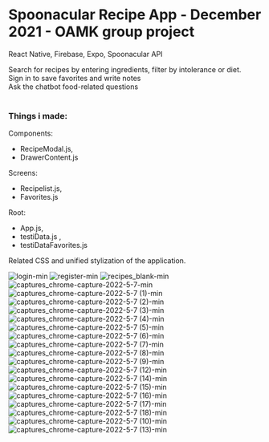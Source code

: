 # Spoonacular Recipe App - December 2021 - OAMK group project
React Native, Firebase, Expo, Spoonacular API

Search for recipes by entering ingredients, filter by intolerance or diet.<br>
Sign in to save favorites and write notes<br>
Ask the chatbot food-related questions<br><br>

### Things i made:

Components:
  - RecipeModal.js,
  - DrawerContent.js
  
Screens:
  - Recipelist.js,
  - Favorites.js 

Root: 
  - App.js,
  - testiData.js ,
  - testiDataFavorites.js 
  
Related CSS and unified stylization of the application.

![login-min](https://user-images.githubusercontent.com/74067579/172358715-fd4f0372-9ad1-4c6b-a003-4acd30e44f58.png)
![register-min](https://user-images.githubusercontent.com/74067579/172358721-754a10ef-dce0-47ba-a9b7-943524d9c8cb.png)
![recipes_blank-min](https://user-images.githubusercontent.com/74067579/172358717-1f5ac05c-0145-4988-bc5c-1585c4976db1.png)
![captures_chrome-capture-2022-5-7-min](https://user-images.githubusercontent.com/74067579/172358709-c5af04eb-4502-463f-aba7-dedb7fab1b4e.png)
![captures_chrome-capture-2022-5-7 (1)-min](https://user-images.githubusercontent.com/74067579/172358661-7e57a894-1f2d-4093-a60a-1e0d1af58e79.png)
![captures_chrome-capture-2022-5-7 (2)-min](https://user-images.githubusercontent.com/74067579/172358665-ac695122-e89f-4a70-bafb-f02168d0138e.png)
![captures_chrome-capture-2022-5-7 (3)-min](https://user-images.githubusercontent.com/74067579/172358666-6ebbc190-a2b2-47db-a3f4-c20e7e08befa.png)
![captures_chrome-capture-2022-5-7 (4)-min](https://user-images.githubusercontent.com/74067579/172358667-2e84be45-7813-4f93-8437-cd3552f16008.png)
![captures_chrome-capture-2022-5-7 (5)-min](https://user-images.githubusercontent.com/74067579/172358673-ec4a0429-1e37-429d-8a7a-12f417d3c042.png)
![captures_chrome-capture-2022-5-7 (6)-min](https://user-images.githubusercontent.com/74067579/172358675-9f3c0cb2-8b81-40d9-9151-3866b23459a6.png)
![captures_chrome-capture-2022-5-7 (7)-min](https://user-images.githubusercontent.com/74067579/172358679-6661cc60-1290-444a-a5f7-484f66427420.png)
![captures_chrome-capture-2022-5-7 (8)-min](https://user-images.githubusercontent.com/74067579/172358682-8408e876-1baa-4e67-a982-4d08d0a66b30.png)
![captures_chrome-capture-2022-5-7 (9)-min](https://user-images.githubusercontent.com/74067579/172358689-7cec3607-7c7b-4241-b94e-88ee9f8b019f.png)
![captures_chrome-capture-2022-5-7 (12)-min](https://user-images.githubusercontent.com/74067579/172358692-b4407220-ab5e-4dca-bd8e-ad67a7327fea.png)
![captures_chrome-capture-2022-5-7 (14)-min](https://user-images.githubusercontent.com/74067579/172358700-78279b49-ebed-482b-82b4-7a231c98955d.png)
![captures_chrome-capture-2022-5-7 (15)-min](https://user-images.githubusercontent.com/74067579/172358701-94e92b9c-e87a-4f0f-b892-f990f21e6895.png)
![captures_chrome-capture-2022-5-7 (16)-min](https://user-images.githubusercontent.com/74067579/172358703-d2b15c02-62fa-4ef8-9432-b57e83c389bf.png)
![captures_chrome-capture-2022-5-7 (17)-min](https://user-images.githubusercontent.com/74067579/172358705-1c9e24ff-3bf8-4d45-aefd-25bd6d518c48.png)
![captures_chrome-capture-2022-5-7 (18)-min](https://user-images.githubusercontent.com/74067579/172358706-f361dfdf-095f-45b4-8f0b-9158bc08044b.png)
![captures_chrome-capture-2022-5-7 (10)-min](https://user-images.githubusercontent.com/74067579/172358690-bfb294c9-fb5e-450f-b791-53513dccbab8.png)
![captures_chrome-capture-2022-5-7 (13)-min](https://user-images.githubusercontent.com/74067579/172358693-0f26e7cc-8bca-419c-8f76-26c4b874cd78.png)


